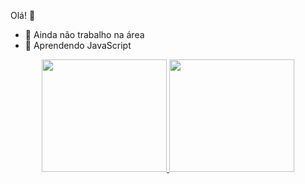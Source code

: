 Olá! 👋

- 🔭 Ainda não trabalho na área
- 🌱 Aprendendo JavaScript


<div align="center">
  <a href="https://github.com/GuilhermeDegli">
  <img height="180em", width ="200em" src="https://github-readme-stats.vercel.app/api?username=GuilhermeDegli&show_icons=true&theme=dark&include_all_commits=true&count_private=true"/>
  <img height="180em", width ="200em" src="https://github-readme-stats.vercel.app/api/top-langs/?username=GuilhermeDegli&layout=compact&langs_count=7&theme=dark"/>
</div>

